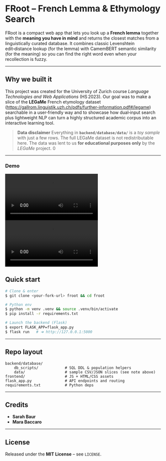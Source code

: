 # FRoot – French Lemma & Ethymology Search

FRoot is a compact web app that lets you look up a **French lemma** together with the **meaning you have in mind** and returns the closest matches from a linguistically curated database. It combines classic Levenshtein edit‑distance lookup (for the lemma) with CamemBERT semantic similarity (for the meaning) so you can find the right word even when your recollection is fuzzy.

---

## Why we built it

This project was created for the University of Zurich course *Language Technologies and Web Applications* (HS 2023). Our goal was to make a slice of the **LEGaMe** French etymology dataset (https://gallrom.linguistik.uzh.ch/pdfs/further-information.pdf#/legame) searchable in a user‑friendly way and to showcase how dual‑input search plus lightweight NLP can turn a highly structured academic corpus into an interactive learning tool.

> **Data disclaimer**
> Everything in **`backend/database/data/`** is a *toy sample* with just a few rows. The full LEGaMe dataset is not redistributable here. The data was lent to us **for educational purposes only** by the *LEGaMe* project.
0
---

### Demo 
![Quick demo](assets/froot_vid_1.mov)
![Quick demo](assets/froot_vid_2.mov)


## Quick start

```bash
# Clone & enter
$ git clone <your-fork-url> froot && cd froot

# Python env
$ python -m venv .venv && source .venv/bin/activate
$ pip install -r requirements.txt

# Launch the backend (Flask)
$ export FLASK_APP=flask_app.py
$ flask run   # ➜ http://127.0.0.1:5000
```

---

## Repo layout

```
backend/database/
    db_scripts/            # SQL DDL & population helpers
    data/                  # sample CSV/JSON slices (see note above)
frontend/                  # JS + HTML/CSS assets
flask_app.py               # API endpoints and routing
requirements.txt           # Python deps
```

---

## Credits

* **Sarah Baur**
* **Mara Baccaro**

---

## License

Released under the **MIT License** – see `LICENSE`.
